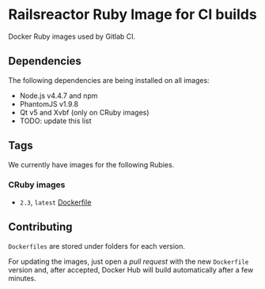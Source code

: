 # Railsreactor Ruby Image for CI builds

Docker Ruby images used by Gitlab CI.

## Dependencies

The following dependencies are being installed on all images:

* Node.js v4.4.7 and npm
* PhantomJS v1.9.8
* Qt v5 and Xvbf (only on CRuby images)
* TODO: update this list

## Tags

We currently have images for the following Rubies.

### CRuby images

- `2.3`, `latest` [Dockerfile](https://github.com/Codeminer42/docker-ci-ruby/blob/master/2.3/Dockerfile)

## Contributing

`Dockerfiles` are stored under folders for each version.

For updating the images, just open a _pull request_ with
the new `Dockerfile` version and, after accepted, Docker
Hub will build automatically after a few minutes.
